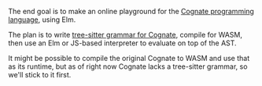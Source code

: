 The end goal is to make an online playground for the [Cognate programming
language](https://cognate-lang.github.io), using Elm.

The plan is to write [tree-sitter grammar for
Cognate](https://github.com/hedyhli/tree-sitter-cognate), compile for WASM, then
use an Elm or JS-based interpreter to evaluate on top of the AST.

It might be possible to compile the original Cognate to WASM and use that as its
runtime, but as of right now Cognate lacks a tree-sitter grammar, so we'll stick
to it first.
